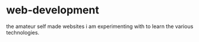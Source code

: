 # web-development
the amateur self made websites i am experimenting with to learn the various technologies.


